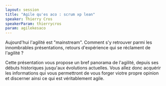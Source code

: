 ```yaml
---
layout: session
title: "Agile qu'es aco : scrum xp lean"
speaker: Thierry Cros
speakerParam: thierrycros
param: agilekesaco
---
```


Aujourd'hui l'agilité est "mainstream".
Comment s'y retrouver parmi les innombrables présentations, retours d'expérience qui se réclament de l'agilité ?

Cette présentation vous propose un bref panorama de l'agilité, depuis ses débuts historiques jusqu'aux évolutions actuelles.
Vous allez donc acquérir les informations qui vous permettront de vous forger viotre propre opinion et discerner ainsi
ce qui est véritablement agile.